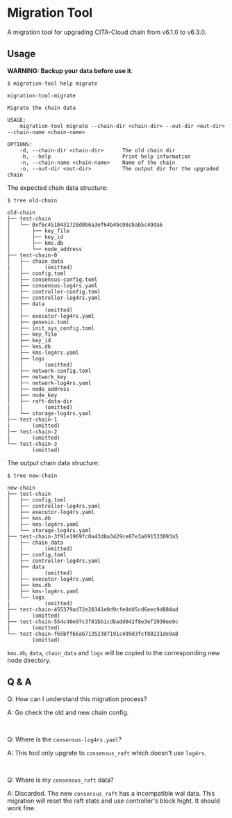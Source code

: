 # Migration Tool

A migration tool for upgrading CITA-Cloud chain from v6.1.0 to v6.3.0.


## Usage
**WARNING: Backup your data before use it**.


```
$ migration-tool help migrate

migration-tool-migrate

Migrate the chain data

USAGE:
    migration-tool migrate --chain-dir <chain-dir> --out-dir <out-dir> --chain-name <chain-name>

OPTIONS:
    -d, --chain-dir <chain-dir>      The old chain dir
    -h, --help                       Print help information
    -n, --chain-name <chain-name>    Name of the chain
    -o, --out-dir <out-dir>          The output dir for the upgraded chain
```


The expected chain data structure:
```
$ tree old-chain

old-chain
├── test-chain
│   └── 0xf6c4510431728d0b6a3ef64b49c08cbab5c49da6
│       ├── key_file
│       ├── key_id
│       ├── kms.db
│       └── node_address
├── test-chain-0
│   ├── chain_data
|   |       (omitted)
│   ├── config.toml
│   ├── consensus-config.toml
│   ├── consensus-log4rs.yaml
│   ├── controller-config.toml
│   ├── controller-log4rs.yaml
│   ├── data
|   |       (omitted)
│   ├── executor-log4rs.yaml
│   ├── genesis.toml
│   ├── init_sys_config.toml
│   ├── key_file
│   ├── key_id
│   ├── kms.db
│   ├── kms-log4rs.yaml
│   ├── logs
|   |       (omitted)
│   ├── network-config.toml
│   ├── network_key
│   ├── network-log4rs.yaml
│   ├── node_address
│   ├── node_key
│   ├── raft-data-dir
|   |       (omitted)
│   └── storage-log4rs.yaml
|── test-chain-1
|       (omitted)
|── test-chain-2
|       (omitted)
└── test-chain-3
        (omitted)
```

The output chain data structure:
```
$ tree new-chain

new-chain
├── test-chain
│   ├── config.toml
│   ├── controller-log4rs.yaml
│   ├── executor-log4rs.yaml
│   ├── kms.db
│   ├── kms-log4rs.yaml
│   └── storage-log4rs.yaml
├── test-chain-3f91e1969fc0a43d8a3429ce07e3a691533093a5
│   ├── chain_data
│   |       (omitted)
│   ├── config.toml
│   ├── controller-log4rs.yaml
│   ├── data
|   |       (omitted)
│   ├── executor-log4rs.yaml
│   ├── kms.db
│   ├── kms-log4rs.yaml
│   └── logs
|           (omitted)
├── test-chain-455379ad72e28341e0d9cfe0dd5cd6eec9d884ad
│       (omitted)
├── test-chain-554c40e97c3f81bb1cdbadd042f8e3ef1930ee9c
|       (omitted)
└── test-chain-f65bff66ab713523d7191c499d3fcf80231de9a8
        (omitted)
```

`kms.db`, `data`, `chain_data` and `logs` will be copied to the corresponding new node directory.

## Q & A
Q: How can I understand this migration process?

A: Go check the old and new chain config.

</br>

Q: Where is the `consensus-log4rs.yaml`?

A: This tool only upgrate to `consensus_raft` which doesn't use `log4rs`.

</br>

Q: Where is my `consensus_raft` data?

A: Discarded. The new `consensus_raft` has a incompatible wal data. This migration will reset the raft state and use controller's block hight. It should work fine.

